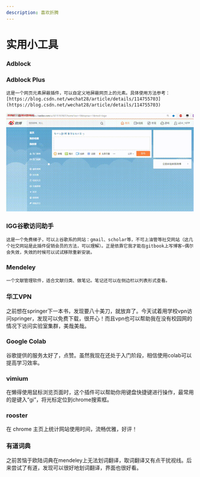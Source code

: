 ```yaml
---
description: 喜欢折腾
---
```


# 实用小工具

### Adblock

### Adblock Plus

    这是一个网页元素屏蔽插件，可以自定义地屏蔽网页上的元素。具体使用方法参考：[https://blog.csdn.net/wechat28/article/details/114755703](https://blog.csdn.net/wechat28/article/details/114755703)

![1. &#x5C4F;&#x853D;&#x4E86;&#x672A;&#x5173;&#x6CE8;&#x4EBA;&#x7684;&#x5FAE;&#x535A;&#x63A8;&#x5E7F; 2. &#x5C4F;&#x853D;&#x4E86;&#x641C;&#x7D22;&#x6846;&#x7684;&#x5FAE;&#x535A;&#x70ED;&#x641C;](../.gitbook/assets/20210316_133728-00_00_00-00_00_30.gif)

### IGG谷歌访问助手

    这是一个免费梯子，可以上谷歌系的网站：gmail、scholar等，不可上油管等社交网站（这几个社交网站是此插件促销会员的方法，可以理解）。正是依靠它我才能在gitbook上写博客~偶尔会失效，失效的时候可以试试移除重新安装。

### Mendeley 

    一个文献管理软件，适合文献归类、做笔记。笔记还可以在侧边栏以列表形式查看。

### 华工VPN

之前想在springer下一本书，发现要八十美刀，就放弃了。今天试着用学校vpn访问springer，发现可以免费下载，很开心！而且vpn也可以帮助我在没有校园网的情况下访问实验室集群，美哉美哉。

### Google Colab

谷歌提供的服务太好了，点赞。虽然我现在还处于入门阶段，相信使用colab可以提高学习效率。

### vimium

在懒得使用鼠标浏览页面时，这个插件可以帮助你用键盘快捷键进行操作，最常用的是键入“gi”，将光标定位到chrome搜索框。

### rooster

在 chrome 主页上统计网站使用时间，流畅优雅，好评！

### 有道词典

之前苦恼于欧陆词典在mendeley上无法划词翻译，取词翻译又有点干扰视线。后来尝试了有道，发现可以很好地划词翻译，界面也很好看。

